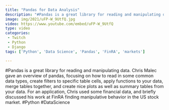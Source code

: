 ```yaml
---
title: "Pandas for Data Analysis"
description: "#Pandas is a great library for reading and manipulating data. Chris Malec gave an overview of pandas, focusing on how to read in some common data types, create filters to specific table cells, apply functions to your data, merge tables together, and create nice plots as well as summary tables from your data. For an application, Chris used some financial data, and briefly discussed his work at FinRA finding manipulative behavior in the US stock market. #Python #DataScience"
image: img/2021/uFP-W_9UtfQ.jpg
video: https://www.youtube.com/embed/uFP-W_9UtfQ
type: video
categories:
 - Twitch
 - Python
 - Django
tags: ['Python', 'Data Science', 'Pandas', 'FinRA', 'markets']

---
```


#Pandas is a great library for reading and manipulating data. Chris Malec gave an overview of pandas, focusing on how to read in some common data types, create filters to specific table cells, apply functions to your data, merge tables together, and create nice plots as well as summary tables from your data. For an application, Chris used some financial data, and briefly discussed his work at FinRA finding manipulative behavior in the US stock market. #Python #DataScience
